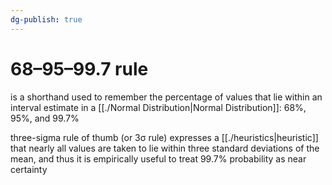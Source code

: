 ```yaml
---  
dg-publish: true  
---  
```

  
# 68–95–99.7 rule  
  
  
is a shorthand used to remember the percentage of values that lie within an interval estimate in a [[./Normal Distribution|Normal Distribution]]: 68%, 95%, and 99.7%  
  
three-sigma rule of thumb (or 3σ rule) expresses a [[./heuristics|heuristic]] that nearly all values are taken to lie within three standard deviations of the mean, and thus it is empirically useful to treat 99.7% probability as near certainty